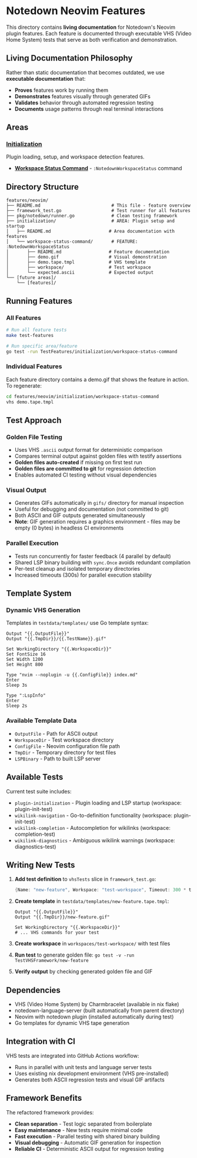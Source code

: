 # Notedown Neovim Features

This directory contains **living documentation** for Notedown's Neovim plugin features. Each feature is documented through executable VHS (Video Home System) tests that serve as both verification and demonstration.

## Living Documentation Philosophy

Rather than static documentation that becomes outdated, we use **executable documentation** that:
- **Proves** features work by running them
- **Demonstrates** features visually through generated GIFs
- **Validates** behavior through automated regression testing
- **Documents** usage patterns through real terminal interactions

## Areas

### [Initialization](./initialization/)
Plugin loading, setup, and workspace detection features.

- **[Workspace Status Command](./initialization/workspace-status-command/)** - `:NotedownWorkspaceStatus` command

## Directory Structure

```
features/neovim/
├── README.md                           # This file - feature overview
├── framework_test.go                   # Test runner for all features
├── pkg/notedown/runner.go              # Clean testing framework
├── initialization/                     # AREA: Plugin setup and startup
│   ├── README.md                      # Area documentation with features
│   └── workspace-status-command/       # FEATURE: :NotedownWorkspaceStatus
│       ├── README.md                  # Feature documentation
│       ├── demo.gif                   # Visual demonstration
│       ├── demo.tape.tmpl             # VHS template
│       ├── workspace/                 # Test workspace
│       └── expected.ascii             # Expected output
└── [future areas]/
    └── [features]/
```

## Running Features

### All Features
```bash
# Run all feature tests
make test-features

# Run specific area/feature
go test -run TestFeatures/initialization/workspace-status-command
```

### Individual Features
Each feature directory contains a demo.gif that shows the feature in action. To regenerate:
```bash
cd features/neovim/initialization/workspace-status-command
vhs demo.tape.tmpl
```

## Test Approach

### Golden File Testing
- Uses VHS `.ascii` output format for deterministic comparison
- Compares terminal output against golden files with testify assertions
- **Golden files auto-created** if missing on first test run
- **Golden files are committed to git** for regression detection
- Enables automated CI testing without visual dependencies

### Visual Output
- Generates GIFs automatically in `gifs/` directory for manual inspection
- Useful for debugging and documentation (not committed to git)
- Both ASCII and GIF outputs generated simultaneously
- **Note**: GIF generation requires a graphics environment - files may be empty (0 bytes) in headless CI environments

### Parallel Execution
- Tests run concurrently for faster feedback (4 parallel by default)
- Shared LSP binary building with `sync.Once` avoids redundant compilation
- Per-test cleanup and isolated temporary directories
- Increased timeouts (300s) for parallel execution stability

## Template System

### Dynamic VHS Generation
Templates in `testdata/templates/` use Go template syntax:
```vhs
Output "{{.OutputFile}}"
Output "{{.TmpDir}}/{{.TestName}}.gif"

Set WorkingDirectory "{{.WorkspaceDir}}"
Set FontSize 16
Set Width 1200
Set Height 800

Type "nvim --noplugin -u {{.ConfigFile}} index.md"
Enter
Sleep 3s

Type ":LspInfo"
Enter
Sleep 2s
```

### Available Template Data
- `OutputFile` - Path for ASCII output
- `WorkspaceDir` - Test workspace directory
- `ConfigFile` - Neovim configuration file path
- `TmpDir` - Temporary directory for test files
- `LSPBinary` - Path to built LSP server

## Available Tests

Current test suite includes:
- `plugin-initialization` - Plugin loading and LSP startup (workspace: plugin-init-test)
- `wikilink-navigation` - Go-to-definition functionality (workspace: plugin-init-test)  
- `wikilink-completion` - Autocompletion for wikilinks (workspace: completion-test)
- `wikilink-diagnostics` - Ambiguous wikilink warnings (workspace: diagnostics-test)

## Writing New Tests

1. **Add test definition** to `vhsTests` slice in `framework_test.go`:
   ```go
   {Name: "new-feature", Workspace: "test-workspace", Timeout: 300 * time.Second}
   ```

2. **Create template** in `testdata/templates/new-feature.tape.tmpl`:
   ```vhs
   Output "{{.OutputFile}}"
   Output "{{.TmpDir}}/new-feature.gif"
   
   Set WorkingDirectory "{{.WorkspaceDir}}"
   # ... VHS commands for your test
   ```

3. **Create workspace** in `workspaces/test-workspace/` with test files

4. **Run test** to generate golden file: `go test -v -run TestVHSFramework/new-feature`

5. **Verify output** by checking generated golden file and GIF

## Dependencies

- VHS (Video Home System) by Charmbracelet (available in nix flake)
- notedown-language-server (built automatically from parent directory)
- Neovim with notedown plugin (installed automatically during test)
- Go templates for dynamic VHS tape generation

## Integration with CI

VHS tests are integrated into GitHub Actions workflow:
- Runs in parallel with unit tests and language server tests
- Uses existing nix development environment (VHS pre-installed)
- Generates both ASCII regression tests and visual GIF artifacts

## Framework Benefits

The refactored framework provides:
- **Clean separation** - Test logic separated from boilerplate
- **Easy maintenance** - New tests require minimal code
- **Fast execution** - Parallel testing with shared binary building  
- **Visual debugging** - Automatic GIF generation for inspection
- **Reliable CI** - Deterministic ASCII output for regression testing